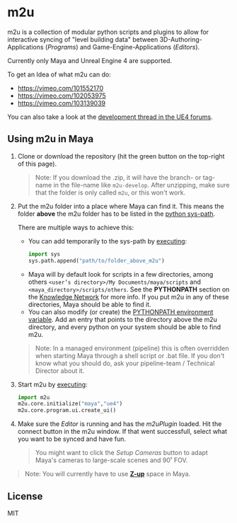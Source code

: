 m2u
===
m2u is a collection of modular python scripts and plugins to allow for interactive syncing of "level building data" between 3D-Authoring-Applications (*Programs*) and Game-Engine-Applications (*Editors*).

Currently only Maya and Unreal Engine 4 are supported.

To get an Idea of what m2u can do:
- https://vimeo.com/101552170
- https://vimeo.com/102053975
- https://vimeo.com/103139039

You can also take a look at the [development thread in the UE4 forums](https://forums.unrealengine.com/showthread.php?22515-m2u-interactive-sync-script-for-Maya-gt-UE4).

Using m2u in Maya
---
1. Clone or download the repository (hit the green button on the top-right of this page).
    >Note: If you download the .zip, it will have the branch- or tag-name in the file-name like `m2u-develop`. After unzipping, make sure that the folder is only called `m2u`, or this won't work.
2. Put the m2u folder into a place where Maya can find it. This means the folder **above** the m2u folder has to be listed in the [python sys-path](https://docs.python.org/2/library/sys.html#sys.path). 

    There are multiple ways to achieve this:
	
    * You can add temporarily to the sys-path by [executing](http://help.autodesk.com/view/MAYAUL/2016/ENU//?guid=GUID-7C861047-C7E0-4780-ACB5-752CD22AB02E):
      ```python
      import sys
      sys.path.append("path/to/folder_above_m2u")
      ```
    * Maya will by default look for scripts in a few directories, among others `<user’s directory>/My Documents/maya/scripts` and `<maya_directory>/scripts/others`. See the **PYTHONPATH** section on the [Knowledge Network](https://knowledge.autodesk.com/support/maya/learn-explore/caas/CloudHelp/cloudhelp/2015/ENU/Maya/files/Environment-Variables-File-path-variables-htm.html) for more info. If you put m2u in any of these directories, Maya should be able to find it.
    * You can also modify (or create) the [PYTHONPATH environment variable](https://docs.python.org/2/using/cmdline.html#envvar-PYTHONPATH). Add an entry that points to the directory above the m2u directory, and every python on your system should be able to find m2u. 
    >Note: In a managed environment (pipeline) this is often overridden when starting Maya through a shell script or .bat file. If you don't know what you should do, ask your pipeline-team / Technical Director about it.
3. Start m2u by [executing](http://help.autodesk.com/view/MAYAUL/2016/ENU//?guid=GUID-7C861047-C7E0-4780-ACB5-752CD22AB02E):
    ```python
    import m2u
    m2u.core.initialize("maya","ue4")
    m2u.core.program.ui.create_ui()
    ```
4. Make sure the *Editor* is running and has the *m2uPlugin* loaded. Hit the connect button in the m2u window. If that went successfull, select what you want to be synced and have fun.
   >You might want to click the *Setup Cameras* button to adapt Maya's cameras to large-scale scenes and 90˚ FOV.
	

>Note: You will currently have to use [**Z-up**](http://help.autodesk.com/view/MAYAUL/2016/ENU//?guid=GUID-4FDF34B0-D51B-48C2-8651-EC33127DD8E6) space in Maya.

License
---
MIT
